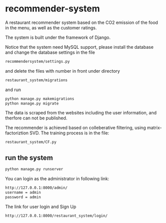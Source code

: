 # recommender-system
A restaurant recommender system based on the CO2 emission of the food in the menu, as well as the customer ratings.

The system is built under the framework of Django. 

Notice that the system need MySQL support, please install the database and change the database settings in the file 
```bash
recommendersystem/settings.py
```
and delete the files with number in front under directory
```bash
restaurant_system/migrations
```
and run
```bash
python manage.py makemigrations
python manage.py migrate
```

The data is scraped from the websites including the user information, and therfore can not be published.

The recommender is achieved based on colleberative filtering, using matrix-factoriztion SVD. The training process is in the file:
```bash
restaurant_system/CF.py
```

## run the system
```bash
python manage.py runserver
```

You can login as the administrator in following link:
```bash
http://127.0.0.1:8000/admin/
username = admin
password = admin
```

The link for user login and Sign Up
```bash
http://127.0.0.1:8000/restaurant_system/login/
```
